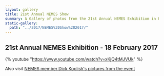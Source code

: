 ```yaml
---
layout: gallery 
title: 21st Annual NEMES Show
summary: A Gallery of photos from the 21st Annual NEMES Exhibition in February
static-gallery:
  path: "../2017/NEMES%20Show%202017/"
---
```


## 21st Annual NEMES Exhibition - 18 February 2017

{% youtube "https://www.youtube.com/watch?v=xKjQ4tMJVUk" %}

Also visit [NEMES member Dick Koolish's pictures from the event](http://www.dickkoolish.com/rmk_page/pictures_021817.html)
